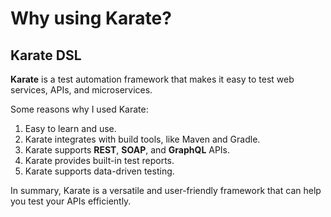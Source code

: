 # Why using Karate?

## Karate DSL

**Karate** is a test automation framework that makes it easy to
test web services, APIs, and microservices.

Some reasons why I used Karate:

1. Easy to learn and use.
2. Karate integrates with build tools, like Maven and Gradle.
3. Karate supports **REST**, **SOAP**, and **GraphQL** APIs.
4. Karate provides built-in test reports.
5. Karate supports data-driven testing.

In summary, Karate is a versatile and user-friendly framework
that can help you test your APIs efficiently.
